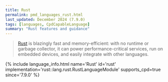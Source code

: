 ```yaml
---
title: Rust
permalink: pmd_languages_rust.html
last_updated: December 2024 (7.9.0)
tags: [languages, CpdCapableLanguage]
summary: "Rust features and guidance"
---
```


> [Rust](https://www.rust-lang.org/) is blazingly fast and memory-efficient: with no runtime
> or garbage collector, it can power performance-critical services, run on embedded devices, 
> and easily integrate with other languages.

{% include language_info.html name='Rust' id='rust' implementation='rust::lang.rust.RustLanguageModule' supports_cpd=true since='7.9.0' %}
